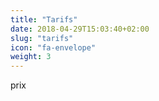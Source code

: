 ```yaml
---
title: "Tarifs"
date: 2018-04-29T15:03:40+02:00
slug: "tarifs"
icon: "fa-envelope"
weight: 3
---
```



prix
